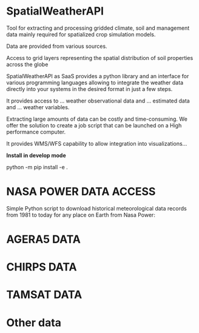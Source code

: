 # SpatialWeatherAPI 

Tool for extracting and processing gridded climate, soil and management data mainly required for spatialized crop simulation models. 

Data are provided from various sources.  

Access to grid layers representing the spatial distribution of soil properties across the globe

SpatialWeatherAPI as SaaS provides a python library and an interface for various programming languages allowing to integrate the weather data directly into your systems in the desired format in just a few steps. 

It provides access to ... weather observational data and ... estimated data and ... weather variables.

Extracting large amounts of data can be costly and time-consuming. We offer the solution to create a job script that can be launched on a High performance computer.

It provides WMS/WFS capability to allow integration into visualizations...

**Install in develop mode**

 python -m pip install -e .


 # NASA POWER DATA ACCESS
 
 Simple Python script to download historical meteorological data records from 1981 to today for any place on Earth from Nasa Power: 

 # AGERA5 DATA
 
 # CHIRPS DATA

 # TAMSAT DATA

 # Other data

